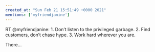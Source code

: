 ```yaml
---
created_at: "Sun Feb 21 15:51:49 +0000 2021"
mentions: ['myfriendjanine']
---
```


RT @myfriendjanine: 1. Don’t listen to the privileged garbage.
2. Find customers, don’t chase hype. 
3. Work hard wherever you are. 

There…